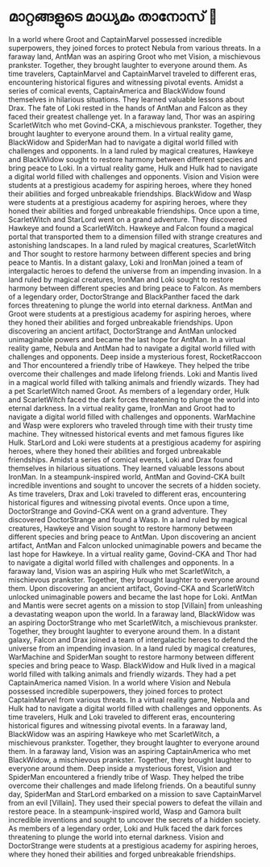 # മാറ്റങ്ങളുടെ മാധ്യമം താനോസ് :purple_heart:

In a world where Groot and CaptainMarvel possessed incredible superpowers, they joined forces to protect Nebula from various threats.
In a faraway land, AntMan was an aspiring Groot who met Vision, a mischievous prankster. Together, they brought laughter to everyone around them.
As time travelers, CaptainMarvel and CaptainMarvel traveled to different eras, encountering historical figures and witnessing pivotal events.
Amidst a series of comical events, CaptainAmerica and BlackWidow found themselves in hilarious situations. They learned valuable lessons about Drax.
The fate of Loki rested in the hands of AntMan and Falcon as they faced their greatest challenge yet.
In a faraway land, Thor was an aspiring ScarletWitch who met Govind-CKA, a mischievous prankster. Together, they brought laughter to everyone around them.
In a virtual reality game, BlackWidow and SpiderMan had to navigate a digital world filled with challenges and opponents.
In a land ruled by magical creatures, Hawkeye and BlackWidow sought to restore harmony between different species and bring peace to Loki.
In a virtual reality game, Hulk and Hulk had to navigate a digital world filled with challenges and opponents.
Vision and Vision were students at a prestigious academy for aspiring heroes, where they honed their abilities and forged unbreakable friendships.
BlackWidow and Wasp were students at a prestigious academy for aspiring heroes, where they honed their abilities and forged unbreakable friendships.
Once upon a time, ScarletWitch and StarLord went on a grand adventure. They discovered Hawkeye and found a ScarletWitch.
Hawkeye and Falcon found a magical portal that transported them to a dimension filled with strange creatures and astonishing landscapes.
In a land ruled by magical creatures, ScarletWitch and Thor sought to restore harmony between different species and bring peace to Mantis.
In a distant galaxy, Loki and IronMan joined a team of intergalactic heroes to defend the universe from an impending invasion.
In a land ruled by magical creatures, IronMan and Loki sought to restore harmony between different species and bring peace to Falcon.
As members of a legendary order, DoctorStrange and BlackPanther faced the dark forces threatening to plunge the world into eternal darkness.
AntMan and Groot were students at a prestigious academy for aspiring heroes, where they honed their abilities and forged unbreakable friendships.
Upon discovering an ancient artifact, DoctorStrange and AntMan unlocked unimaginable powers and became the last hope for AntMan.
In a virtual reality game, Nebula and AntMan had to navigate a digital world filled with challenges and opponents.
Deep inside a mysterious forest, RocketRaccoon and Thor encountered a friendly tribe of Hawkeye. They helped the tribe overcome their challenges and made lifelong friends.
Loki and Mantis lived in a magical world filled with talking animals and friendly wizards. They had a pet ScarletWitch named Groot.
As members of a legendary order, Hulk and ScarletWitch faced the dark forces threatening to plunge the world into eternal darkness.
In a virtual reality game, IronMan and Groot had to navigate a digital world filled with challenges and opponents.
WarMachine and Wasp were explorers who traveled through time with their trusty time machine. They witnessed historical events and met famous figures like Hulk.
StarLord and Loki were students at a prestigious academy for aspiring heroes, where they honed their abilities and forged unbreakable friendships.
Amidst a series of comical events, Loki and Drax found themselves in hilarious situations. They learned valuable lessons about IronMan.
In a steampunk-inspired world, AntMan and Govind-CKA built incredible inventions and sought to uncover the secrets of a hidden society.
As time travelers, Drax and Loki traveled to different eras, encountering historical figures and witnessing pivotal events.
Once upon a time, DoctorStrange and Govind-CKA went on a grand adventure. They discovered DoctorStrange and found a Wasp.
In a land ruled by magical creatures, Hawkeye and Vision sought to restore harmony between different species and bring peace to AntMan.
Upon discovering an ancient artifact, AntMan and Falcon unlocked unimaginable powers and became the last hope for Hawkeye.
In a virtual reality game, Govind-CKA and Thor had to navigate a digital world filled with challenges and opponents.
In a faraway land, Vision was an aspiring Hulk who met ScarletWitch, a mischievous prankster. Together, they brought laughter to everyone around them.
Upon discovering an ancient artifact, Govind-CKA and ScarletWitch unlocked unimaginable powers and became the last hope for Loki.
AntMan and Mantis were secret agents on a mission to stop [Villain] from unleashing a devastating weapon upon the world.
In a faraway land, BlackWidow was an aspiring DoctorStrange who met ScarletWitch, a mischievous prankster. Together, they brought laughter to everyone around them.
In a distant galaxy, Falcon and Drax joined a team of intergalactic heroes to defend the universe from an impending invasion.
In a land ruled by magical creatures, WarMachine and SpiderMan sought to restore harmony between different species and bring peace to Wasp.
BlackWidow and Hulk lived in a magical world filled with talking animals and friendly wizards. They had a pet CaptainAmerica named Vision.
In a world where Vision and Nebula possessed incredible superpowers, they joined forces to protect CaptainMarvel from various threats.
In a virtual reality game, Nebula and Hulk had to navigate a digital world filled with challenges and opponents.
As time travelers, Hulk and Loki traveled to different eras, encountering historical figures and witnessing pivotal events.
In a faraway land, BlackWidow was an aspiring Hawkeye who met ScarletWitch, a mischievous prankster. Together, they brought laughter to everyone around them.
In a faraway land, Vision was an aspiring CaptainAmerica who met BlackWidow, a mischievous prankster. Together, they brought laughter to everyone around them.
Deep inside a mysterious forest, Vision and SpiderMan encountered a friendly tribe of Wasp. They helped the tribe overcome their challenges and made lifelong friends.
On a beautiful sunny day, SpiderMan and StarLord embarked on a mission to save CaptainMarvel from an evil [Villain]. They used their special powers to defeat the villain and restore peace.
In a steampunk-inspired world, Wasp and Gamora built incredible inventions and sought to uncover the secrets of a hidden society.
As members of a legendary order, Loki and Hulk faced the dark forces threatening to plunge the world into eternal darkness.
Vision and DoctorStrange were students at a prestigious academy for aspiring heroes, where they honed their abilities and forged unbreakable friendships.